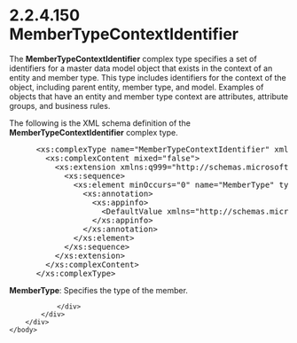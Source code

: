 <html dir="LTR" xmlns:mshelp="http://msdn.microsoft.com/mshelp" xmlns:ddue="http://ddue.schemas.microsoft.com/authoring/2003/5" xmlns:xlink="http://www.w3.org/1999/xlink" xmlns:tool="http://www.microsoft.com/tooltip">
    <head>
        <meta http-equiv="Content-Type" content="text/html; CHARSET=utf-8"></meta>
        <meta name="save" content="history"></meta>
        <title>2.2.4.150 MemberTypeContextIdentifier</title>
        <xml>
            <mshelp:toctitle title="2.2.4.150 MemberTypeContextIdentifier"></mshelp:toctitle>
            <mshelp:rltitle title="[MS-SSMDSWS-15]: MemberTypeContextIdentifier"></mshelp:rltitle>
            <mshelp:keyword index="A" term="8ee16f92-cb09-401e-9093-73139fbc29fb"></mshelp:keyword>
            <mshelp:attr name="DCSext.ContentType" value="open specification"></mshelp:attr>
            <mshelp:attr name="AssetID" value="8ee16f92-cb09-401e-9093-73139fbc29fb"></mshelp:attr>
            <mshelp:attr name="TopicType" value="kbRef"></mshelp:attr>
            <mshelp:attr name="DCSext.Title" value="[MS-SSMDSWS-15]: MemberTypeContextIdentifier" />
        </xml>
    </head>
    <body>
        <div id="header">
            <h1 class="heading">2.2.4.150 MemberTypeContextIdentifier</h1>
        </div>
        <div id="mainSection">
            <div id="mainBody">
                <div id="allHistory" class="saveHistory"></div>
                <div id="sectionSection0" class="section" name="collapseableSection">
                    

<p>The <b>MemberTypeContextIdentifier</b> complex type
specifies a set of identifiers for a master data model object that exists in
the context of an entity and member type. This type includes identifiers for
the context of the object, including parent entity, member type, and model.
Examples of objects that have an entity and member type context are attributes,
attribute groups, and business rules.</p>

<p>The following is the XML schema definition of the <b>MemberTypeContextIdentifier</b>
complex type.</p>

<dl>
<dd>
<div><pre> &lt;xs:complexType name=&quot;MemberTypeContextIdentifier&quot; xmlns:xs=&quot;http://www.w3.org/2001/XMLSchema&quot;&gt;
   &lt;xs:complexContent mixed=&quot;false&quot;&gt;
     &lt;xs:extension xmlns:q999=&quot;http://schemas.microsoft.com/sqlserver/masterdataservices/2009/09&quot; base=&quot;q999:EntityContextIdentifier&quot;&gt;
       &lt;xs:sequence&gt;
         &lt;xs:element minOccurs=&quot;0&quot; name=&quot;MemberType&quot; type=&quot;q999:MemberType&quot;&gt;
           &lt;xs:annotation&gt;
             &lt;xs:appinfo&gt;
               &lt;DefaultValue xmlns=&quot;http://schemas.microsoft.com/2003/10/Serialization/&quot; EmitDefaultValue=&quot;false&quot; /&gt;
             &lt;/xs:appinfo&gt;
           &lt;/xs:annotation&gt;
         &lt;/xs:element&gt;
       &lt;/xs:sequence&gt;
     &lt;/xs:extension&gt;
   &lt;/xs:complexContent&gt;
 &lt;/xs:complexType&gt;
</pre></div>
</dd></dl>

<p><b>MemberType</b>: Specifies the type of the member.</p>


                </div>
            </div>
        </div>
    </body>
</html>